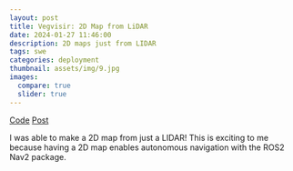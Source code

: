```yaml
---
layout: post
title: Vegvisir: 2D Map from LiDAR
date: 2024-01-27 11:46:00
description: 2D maps just from LIDAR
tags: swe
categories: deployment
thumbnail: assets/img/9.jpg
images:
  compare: true
  slider: true
---
```


[Code](https://github.com/ncdejito/vegvisir)
[Post](https://www.linkedin.com/posts/niccolo-dejito-99060365_i-was-able-to-make-a-2d-map-from-just-a-lidar-activity-6991652049457201152-a1Nj?utm_source=share&utm_medium=member_desktop&rcm=ACoAAA3LMbwBL0fl-duGsr6F6kypgy-g-ik7Whc)

I was able to make a 2D map from just a LIDAR! This is exciting to me because having a 2D map enables autonomous navigation with the ROS2 Nav2 package.
